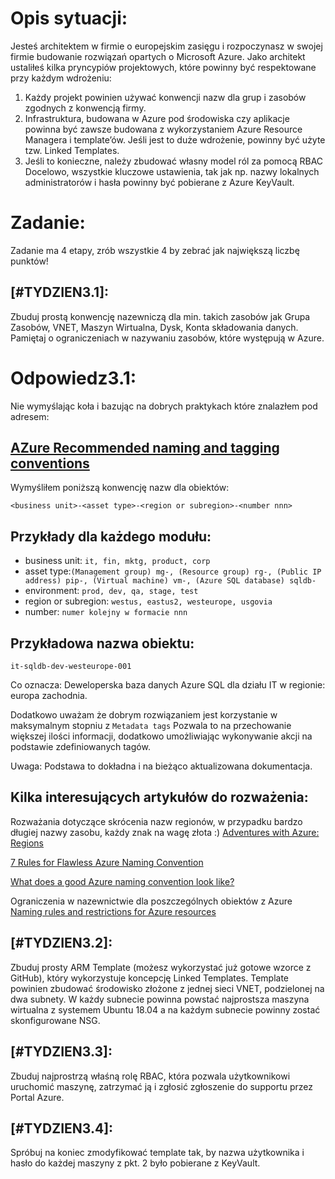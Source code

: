 # Opis sytuacji:
Jesteś architektem w firmie o europejskim zasięgu i rozpoczynasz w swojej firmie budowanie rozwiązań opartych o Microsoft Azure.
Jako architekt ustaliłeś kilka pryncypiów projektowych, które powinny być respektowane przy każdym wdrożeniu:
1. Każdy projekt powinien używać konwencji nazw dla grup i zasobów zgodnych z konwencją firmy.
2. Infrastruktura, budowana w Azure pod środowiska czy aplikacje powinna być zawsze budowana z wykorzystaniem Azure Resource Managera i template’ów. Jeśli jest to duże wdrożenie, powinny być użyte tzw. Linked Templates.
3. Jeśli to konieczne, należy zbudować własny model ról za pomocą RBAC
Docelowo, wszystkie kluczowe ustawienia, tak jak np. nazwy lokalnych administratorów i hasła powinny być pobierane z Azure KeyVault.

# Zadanie:
Zadanie ma 4 etapy, zrób wszystkie 4 by zebrać jak największą liczbę punktów!

## [#TYDZIEN3.1]:
Zbuduj prostą konwencję nazewniczą dla min. takich zasobów jak Grupa Zasobów, VNET, Maszyn Wirtualna, Dysk, Konta składowania danych. Pamiętaj o ograniczeniach w nazywaniu zasobów, które występują w Azure.

# Odpowiedz3.1:

Nie wymyślając koła i bazując na dobrych praktykach które znalazłem pod adresem:

## [AZure Recommended naming and tagging conventions](https://docs.microsoft.com/en-us/azure/cloud-adoption-framework/ready/azure-best-practices/naming-and-tagging)

Wymyśliłem poniższą konwencję nazw dla obiektów:

`<business unit>-<asset type>-<region or subregion>-<number nnn>`

## Przykłady dla każdego modułu:

- business unit: `it, fin, mktg, product, corp`
- asset type:`(Management group) mg-, (Resource group) rg-, (Public IP address) pip-, (Virtual machine) vm-, (Azure SQL database) sqldb-`
- environment: `prod, dev, qa, stage, test`
- region or subregion: `westus, eastus2, westeurope, usgovia`
- number: `numer kolejny w formacie nnn`

## Przykładowa nazwa obiektu:

`it-sqldb-dev-westeurope-001`

Co oznacza: Deweloperska baza danych Azure SQL dla działu IT w regionie: europa zachodnia.

Dodatkowo uważam że dobrym rozwiązaniem jest korzystanie w maksymalnym stopniu z `Metadata tags` Pozwala to na przechowanie większej ilości informacji, dodatkowo umożliwiając wykonywanie akcji na podstawie zdefiniowanych tagów.

Uwaga: Podstawa to dokładna i na bieżąco aktualizowana dokumentacja.

## Kilka interesujących artykułów do rozważenia:

Rozważania dotyczące skrócenia nazw regionów, w przypadku bardzo długiej nazwy zasobu, każdy znak na wagę złota :) [Adventures with Azure: Regions](http://www.mattruma.com/adventures-with-azure-regions/)

[7 Rules for Flawless Azure Naming Convention](https://www.ais.com/7-rules-for-flawless-azure-naming-convention/)

[What does a good Azure naming convention look like?](https://sharegate.com/blog/what-does-a-good-azure-naming-convention-look-like)

Ograniczenia w nazewnictwie dla poszczególnych obiektów z Azure [Naming rules and restrictions for Azure resources](https://docs.microsoft.com/en-us/azure/azure-resource-manager/management/resource-name-rules)



## [#TYDZIEN3.2]:
Zbuduj prosty ARM Template (możesz wykorzystać już gotowe wzorce z GitHub), który wykorzystuje koncepcję Linked Templates. Template powinien zbudować środowisko złożone z jednej sieci VNET, podzielonej na dwa subnety. W każdy subnecie powinna powstać najprostsza maszyna wirtualna z systemem Ubuntu 18.04 a na każdym subnecie powinny zostać skonfigurowane NSG.

## [#TYDZIEN3.3]:
Zbuduj najprostrzą właśną rolę RBAC, która pozwala użytkownikowi uruchomić maszynę, zatrzymać ją i zgłosić zgłoszenie do supportu przez Portal Azure.

## [#TYDZIEN3.4]:
Spróbuj na koniec zmodyfikować template tak, by nazwa użytkownika i hasło do każdej maszyny z pkt. 2 było pobierane z KeyVault.
